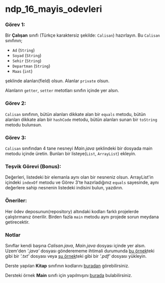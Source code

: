 # ndp_16_mayis_odevleri

### Görev 1:
Bir **Çalışan** sınıfı (Türkçe karaktersiz şekilde: `Calisan`) hazırlayın. Bu `Calisan` sınıfının;
+ `Ad` (`String`)
+ `Soyad` (`String`)
+ `Sehir` (`String`)
+ `Departman` (`String`)
+ `Maas` (`int`)

şeklinde alanları(field) olsun. Alanlar `private` olsun. 

Alanların `getter`, `setter` metotları sınıfın içinde yer alsın. 

### Görev 2:

`Calisan` sınıfının, bütün alanları dikkate alan bir `equals` metodu, bütün alanları dikkate alan bir `hashCode` metodu, bütün alanları sunan bir `toString` metodu bulunsun.

### Görev 3:

`Calisan` sınıfından 4 tane nesneyi *Main.java* şeklindeki bir dosyada main metodu içinde üretin. Bunları bir listeye(`List`, `ArrayList`) ekleyin.

### Teşvik Görevi (Bonus):

Değerleri, listedeki bir elemanla aynı olan bir nesneniz olsun. ArrayList'in içindeki `indexOf` metodu ve Görev 3'te hazırladığınız `equals` sayesinde, aynı değerlere sahip nesnenin listedeki indisini bulun, yazdırın.

### Öneriler:

Her ödev deposunun(repository) altındaki kodları farklı projelerde çalıştırmanız önerilir. Birden fazla `main` metodu aynı projede sorun meydana getirecektir.


### Notlar

Sınıflar kendi başına *Calisan.java*, *Main.java* dosyası içinde yer alsın. Uzem'den _'.java'_ dosyası gönderememe ihtimali durumunda [bu örnek]()teki gibi bir _'.txt'_ dosyası veya [şu örnek]()teki gibi bir _'.pdf'_ dosyası yükleyin.

Derste yapılan **Kitap** sınıfının kodlarını [buradan]() görebilirsiniz.

Dersteki örnek **Main** sınıfı için yapılmışını [burada]() bulabilirsiniz.
